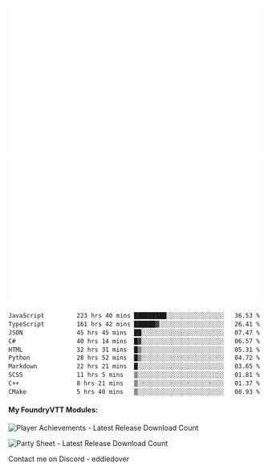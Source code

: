 
![](https://raw.githubusercontent.com/eddiedover/ghstats/master/generated/overview.svg)
![](https://raw.githubusercontent.com/eddiedover/ghstats/master/generated/languages.svg)

<!--START_SECTION:waka-->

```txt
JavaScript         223 hrs 40 mins █████████░░░░░░░░░░░░░░░░   36.53 %
TypeScript         161 hrs 42 mins ██████▓░░░░░░░░░░░░░░░░░░   26.41 %
JSON               45 hrs 45 mins  ██░░░░░░░░░░░░░░░░░░░░░░░   07.47 %
C#                 40 hrs 14 mins  █▓░░░░░░░░░░░░░░░░░░░░░░░   06.57 %
HTML               32 hrs 31 mins  █▒░░░░░░░░░░░░░░░░░░░░░░░   05.31 %
Python             28 hrs 52 mins  █▒░░░░░░░░░░░░░░░░░░░░░░░   04.72 %
Markdown           22 hrs 21 mins  █░░░░░░░░░░░░░░░░░░░░░░░░   03.65 %
SCSS               11 hrs 5 mins   ▒░░░░░░░░░░░░░░░░░░░░░░░░   01.81 %
C++                8 hrs 21 mins   ▒░░░░░░░░░░░░░░░░░░░░░░░░   01.37 %
CMake              5 hrs 40 mins   ▒░░░░░░░░░░░░░░░░░░░░░░░░   00.93 %
```

<!--END_SECTION:waka-->

#### My FoundryVTT Modules:

  ![Player Achievements - Latest Release Download Count](https://img.shields.io/badge/dynamic/json?label=Player%20Achievements%20-%20Downloads@latest&query=assets%5B1%5D.download_count&url=https%3A%2F%2Fapi.github.com%2Frepos%2FEddieDover%2Ffvtt-player-achievements%2Freleases%2Flatest)

  ![Party Sheet - Latest Release Download Count](https://img.shields.io/badge/dynamic/json?label=Party%20Sheet%20-%20Downloads@latest&query=assets%5B1%5D.download_count&url=https%3A%2F%2Fapi.github.com%2Frepos%2FEddieDover%2Ffvtt-party-sheet%2Freleases%2Flatest)

<a rel="me" href="https://techhub.social/@EddieDover"></a>

Contact me on Discord - eddiedover
